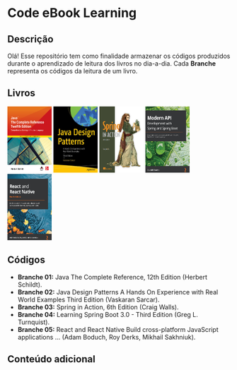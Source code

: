 # Code eBook Learning

## Descrição
Olá! Esse repositório tem como finalidade armazenar os códigos produzidos durante o aprendizado de leitura dos livros no dia-a-dia. Cada **Branche** representa os códigos da leitura de um livro.

## Livros
<img src="https://raw.githubusercontent.com/joaoscioli/Code-ebook-learning/main/livrosImgCapa/CapaeBookJavaTheCompleteReferenceTwelfthEdition.png" width="100px" height="150px" /> <img src="https://raw.githubusercontent.com/joaoscioli/Code-ebook-learning/main/livrosImgCapa/CapaeBookJavaDesignPatternsAHandsOnExperienceWithRealWorldExamplesThirdEdition.png" width="100px" height="150px" /> <img src="https://raw.githubusercontent.com/joaoscioli/Code-ebook-learning/main/livrosImgCapa/CapaeBookSpringInActionSixthEdition.png" width="100px" height="150px" />
<img src="https://raw.githubusercontent.com/joaoscioli/Code-ebook-learning/main/livrosImgCapa/CapaeBookModernAPIDevelopmentWithSpringAndSpringBootDesignHighlyScalableAndMaintainableAPIs.png" width="100px" height="150px" /> <img src="https://raw.githubusercontent.com/joaoscioli/Code-ebook-learning/main/livrosImgCapa/React%20and%20React%20CapaeBookNativeBuildCrossPlatformJavaScriptApplicationsWithNativePowerForTheWebDesktopAndMobile.png" width="100px" height="150px" />


## Códigos
- **Branche 01:** Java The Complete Reference, 12th Edition (Herbert Schildt).
- **Branche 02:** Java Design Patterns A Hands On Experience with Real World Examples Third Edition (Vaskaran Sarcar).
- **Branche 03:** Spring in Action, 6th Edition (Craig Walls).
- **Branche 04:** Learning Spring Boot 3.0 - Third Edition (Greg L. Turnquist).
- **Branche 05:** React and React Native Build cross-platform JavaScript applications ... (Adam Boduch, Roy Derks, Mikhail Sakhniuk).


## Conteúdo adicional


